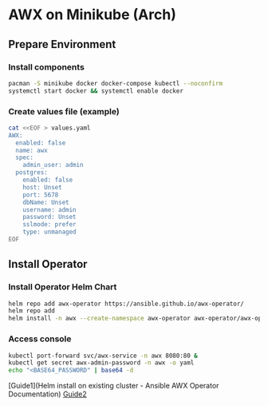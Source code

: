 # AWX on Minikube (Arch)

## Prepare Environment

### Install components

```sh
pacman -S minikube docker docker-compose kubectl --noconfirm
systemctl start docker && systemctl enable docker
```

### Create values file (example)
```sh
cat <<EOF > values.yaml
AWX:
  enabled: false
  name: awx
  spec:
    admin_user: admin
  postgres:
    enabled: false
    host: Unset
    port: 5678
    dbName: Unset
    username: admin
    password: Unset
    sslmode: prefer
    type: unmanaged
EOF
```


## Install Operator

### Install Operator Helm Chart
```sh
helm repo add awx-operator https://ansible.github.io/awx-operator/
helm repo add
helm install -n awx --create-namespace awx-operator awx-operator/awx-operator -f values.yaml
```
### Access console
```sh
kubectl port-forward svc/awx-service -n awx 8080:80 &
kubectl get secret awx-admin-password -n awx -o yaml
echo "<BASE64_PASSWORD" | base64 -d
```

[Guide1](Helm install on existing cluster - Ansible AWX Operator Documentation)
[Guide2](https://github.com/ansible/awx-operator/blob/devel/.helm/starter/README.md)
